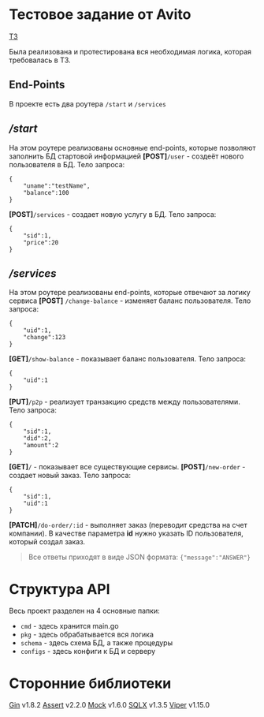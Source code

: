 # Тестовое задание от Avito

[ТЗ](https://github.com/avito-tech/internship_backend_2022)

Была реализована и протестирована вся необходимая логика, которая требовалась в ТЗ.

## End-Points
В проекте есть два роутера ```/start``` и ```/services```

## _/start_
На этом роутере реализованы основные end-points, которые позволяют заполнить БД стартовой информацией
**[POST]**```/user``` - создеёт нового пользователя в БД. Тело запроса:
```
{
    "uname":"testName",
    "balance":100
}
```
**[POST]**```/services``` - создает новую услугу в БД. Тело запроса:
```
{
    "sid":1,
    "price":20
}
```

## _/services_
На этом роутере реализованы end-points, которые отвечают за логику сервиса
**[POST]** ```/change-balance``` - изменяет баланс пользователя. Тело запроса:
```
{
    "uid":1,
    "change":123
}
```
**[GET]**```/show-balance``` - показывает баланс пользователя. Тело запроса:
```
{
    "uid":1
}
```
**[PUT]**```/p2p``` - реализует транзакцию средств между пользователями. Тело запроса:
```
{
    "sid":1,
    "did":2,
    "amount":2
}
```
**[GET]**```/``` - показывает все существующие сервисы.
**[POST]**```/new-order``` - создает новый заказ. Тело запроса:
```
{
    "sid":1,
    "uid":1
}
```
**[PATCH]**```/do-order/:id``` - выполняет заказ (переводит средства на счет компании). В качестве параметра **id** нужно указать ID пользователя, который создал заказ.

>Все ответы приходят в виде JSON формата:
>```{"message":"ANSWER"}```

# Структура API
Весь проект разделен на 4 основные папки:
- ```cmd``` - здесь хранится main.go
- ```pkg``` - здесь обрабатывается вся логика
- ```schema``` - здесь схема БД, а также процедуры
- ```configs``` - здесь конфиги к БД и серверу

# Сторонние библиотеки
[Gin](github.com/gin-gonic/gin) v1.8.2
[Assert](github.com/go-playground/assert/v2) v2.2.0
[Mock](github.com/golang/mock) v1.6.0
[SQLX](github.com/jmoiron/sqlx) v1.3.5
[Viper](github.com/spf13/viper) v1.15.0
